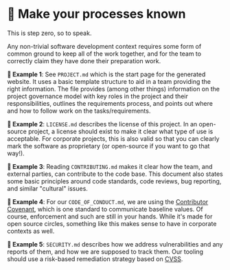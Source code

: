 # 📝 Make your processes known

This is step zero, so to speak.

Any non-trivial software development context requires some form of common ground to keep all of the work together, and for the team to correctly claim they have done their preparation work.

**🎯 Example 1**: See `PROJECT.md` which is the start page for the generated website. It uses a basic template structure to aid in a team providing the right information. The file provides (among other things) information on the project governance model with key roles in the project and their responsibilities, outlines the requirements process, and points out where and how to follow work on the tasks/requirements.

**🎯 Example 2**: `LICENSE.md` describes the license of this project. In an open-source project, a license should exist to make it clear what type of use is acceptable. For corporate projects, this is also valid so that you can clearly mark the software as proprietary (or open-source if you want to go that way!).

**🎯 Example 3**: Reading `CONTRIBUTING.md` makes it clear how the team, and external parties, can contribute to the code base. This document also states some basic principles around code standards, code reviews, bug reporting, and similar "cultural" issues.

**🎯 Example 4**: For our `CODE_OF_CONDUCT.md`, we are using the [Contributor Covenant](https://www.contributor-covenant.org), which is one standard to communicate baseline values. Of course, enforcement and such are still in your hands. While it's made for open source circles, something like this makes sense to have in corporate contexts as well.

**🎯 Example 5**: `SECURITY.md` describes how we address vulnerabilities and any reports of them, and how we are supposed to track them. Our tooling should use a risk-based remediation strategy based on [CVSS](https://www.first.org/cvss/user-guide).
